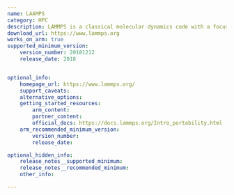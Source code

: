 ```yaml
---
name: LAAMPS
category: HPC
description: LAMMPS is a classical molecular dynamics code with a focus on materials modeling. It's an acronym for Large-scale Atomic/Molecular Massively Parallel Simulator.
download_url: https://www.lammps.org
works_on_arm: true
supported_minimum_version:
    version_number: 20181212
    release_date: 2018


optional_info:
    homepage_url: https://www.lammps.org/
    support_caveats:
    alternative_options:
    getting_started_resources:
        arm_content: 
        partner_content: 
        official_docs: https://docs.lammps.org/Intro_portability.html
    arm_recommended_minimum_version:
        version_number:
        release_date:

optional_hidden_info:
    release_notes__supported_minimum: 
    release_notes__recommended_minimum:
    other_info:

---
```

